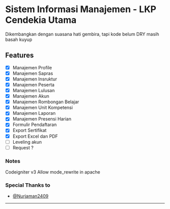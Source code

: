 # Sistem Informasi Manajemen - LKP Cendekia Utama

Dikembangkan dengan suasana hati gembira, tapi kode belum DRY masih basah kuyup

## Features

- [x] Manajemen Profile
- [x] Manajemen Sapras
- [x] Manajemen Insruktur
- [x] Manajemen Peserta
- [x] Manajemen Lulusan
- [x] Manajemen Akun
- [x] Manajemen Rombongan Belajar
- [x] Manajemen Unit Kompetensi
- [x] Manajemen Laporan
- [x] Manajemen Presensi Harian
- [x] Formulir Pendaftaran
- [x] Export Sertifikat
- [x] Export Excel dan PDF
- [ ] Leveling akun
- [ ] Request ?

### Notes 
Codeigniter v3
Allow mode_rewrite in apache

### Special Thanks to 

- [@Nurjaman2409](https://github.com/Nurjaman2409/Sistem-Informasi-Lembaga-Kursus-dan-Pelatihan-SIM-LKP)

---
